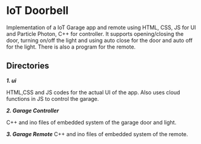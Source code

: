 # IoT Doorbell

Implementation of a IoT Garage app and remote using HTML, CSS, JS for UI and Particle Photon, C++ for controller. It supports opening/closing the door, turning on/off the light and using auto close for the door and auto off for the light. There is also a program for the remote.

## Directories

***1. ui***

HTML,CSS and JS codes for the actual UI of the app. Also uses cloud functions in JS to control the garage.

***2. Garage Controller***

C++ and ino files of embedded system of the garage door and light.

***3. Garage Remote***
C++ and ino files of embedded system of the remote.


